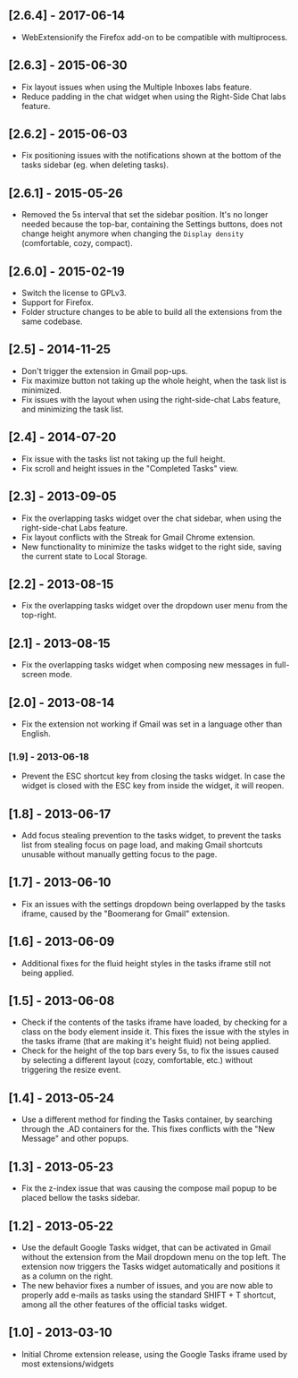 
## [2.6.4] - 2017-06-14

* WebExtensionify the Firefox add-on to be compatible with multiprocess.

## [2.6.3] - 2015-06-30

* Fix layout issues when using the Multiple Inboxes labs feature.
* Reduce padding in the chat widget when using the Right-Side Chat labs feature.

## [2.6.2] - 2015-06-03

* Fix positioning issues with the notifications shown at the bottom of the tasks sidebar (eg. when deleting tasks).


## [2.6.1] - 2015-05-26

* Removed the 5s interval that set the sidebar position. It's no longer needed because the top-bar, containing the Settings buttons, does not change height anymore when changing the `Display density` (comfortable, cozy, compact).


## [2.6.0] - 2015-02-19

* Switch the license to GPLv3.
* Support for Firefox.
* Folder structure changes to be able to build all the extensions from the same codebase.

## [2.5] - 2014-11-25

* Don't trigger the extension in Gmail pop-ups.
* Fix maximize button not taking up the whole height, when the task list is minimized.
* Fix issues with the layout when using the right-side-chat Labs feature, and minimizing the task list.

## [2.4] - 2014-07-20

* Fix issue with the tasks list not taking up the full height.
* Fix scroll and height issues in the "Completed Tasks" view.

## [2.3] - 2013-09-05

* Fix the overlapping tasks widget over the chat sidebar, when using the right-side-chat Labs feature.
* Fix layout conflicts with the Streak for Gmail Chrome extension.
* New functionality to minimize the tasks widget to the right side, saving the current state to Local Storage.

## [2.2] - 2013-08-15

* Fix the overlapping tasks widget over the dropdown user menu from the top-right.

## [2.1] - 2013-08-15

* Fix the overlapping tasks widget when composing new messages in full-screen mode.

## [2.0] - 2013-08-14

* Fix the extension not working if Gmail was set in a language other than English.

### [1.9] - 2013-06-18

* Prevent the ESC shortcut key from closing the tasks widget. In case the widget is closed with the ESC key from inside the widget, it will reopen.

## [1.8] - 2013-06-17

* Add focus stealing prevention to the tasks widget, to prevent the tasks list from stealing focus on page load, and making Gmail shortcuts unusable without manually getting focus to the page.

## [1.7] - 2013-06-10

* Fix an issues with the settings dropdown being overlapped by the tasks iframe, caused by the "Boomerang for Gmail" extension.

## [1.6] - 2013-06-09

* Additional fixes for the fluid height styles in the tasks iframe still not being applied.

## [1.5] - 2013-06-08

* Check if the contents of the tasks iframe have loaded, by checking for a class on the body element inside it. This fixes the issue with the styles in the tasks iframe (that are making it's height fluid) not being applied.
* Check for the height of the top bars every 5s, to fix the issues caused by selecting a different layout (cozy, comfortable, etc.) without triggering the resize event.

## [1.4] - 2013-05-24

* Use a different method for finding the Tasks container, by searching through the .AD containers for the. This fixes conflicts with the "New Message" and other popups.

## [1.3] - 2013-05-23

* Fix the z-index issue that was causing the compose mail popup to be placed bellow the tasks sidebar.

## [1.2] - 2013-05-22

* Use the default Google Tasks widget, that can be activated in Gmail without the extension from the Mail dropdown menu on the top left. The extension now triggers the Tasks widget automatically and positions it as a column on the right.
* The new behavior fixes a number of issues, and you are now able to properly add e-mails as tasks using the standard SHIFT + T shortcut, among all the other features of the official tasks widget.

## [1.0] - 2013-03-10

* Initial Chrome extension release, using the Google Tasks iframe used by most extensions/widgets
